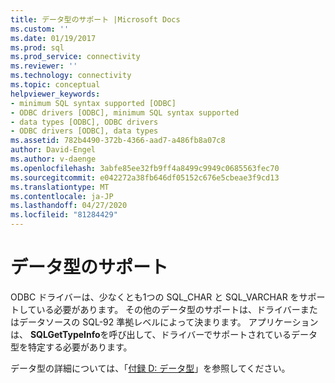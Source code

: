 ```yaml
---
title: データ型のサポート |Microsoft Docs
ms.custom: ''
ms.date: 01/19/2017
ms.prod: sql
ms.prod_service: connectivity
ms.reviewer: ''
ms.technology: connectivity
ms.topic: conceptual
helpviewer_keywords:
- minimum SQL syntax supported [ODBC]
- ODBC drivers [ODBC], minimum SQL syntax supported
- data types [ODBC], ODBC drivers
- ODBC drivers [ODBC], data types
ms.assetid: 782b4490-372b-4366-aad7-a486fb8a07c8
author: David-Engel
ms.author: v-daenge
ms.openlocfilehash: 3abfe85ee32fb9ff4a8499c9949c0685563fec70
ms.sourcegitcommit: e042272a38fb646df05152c676e5cbeae3f9cd13
ms.translationtype: MT
ms.contentlocale: ja-JP
ms.lasthandoff: 04/27/2020
ms.locfileid: "81284429"
---
```

# <a name="data-type-support"></a>データ型のサポート
ODBC ドライバーは、少なくとも1つの SQL_CHAR と SQL_VARCHAR をサポートしている必要があります。 その他のデータ型のサポートは、ドライバーまたはデータソースの SQL-92 準拠レベルによって決まります。 アプリケーションは、 **SQLGetTypeInfo**を呼び出して、ドライバーでサポートされているデータ型を特定する必要があります。  
  
 データ型の詳細については、「[付録 D: データ型](../../../odbc/reference/appendixes/appendix-d-data-types.md)」を参照してください。
